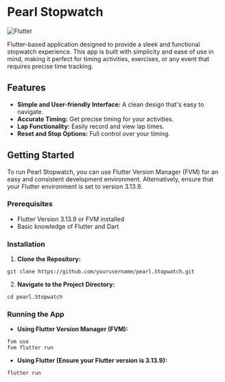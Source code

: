# Pearl Stopwatch

![Flutter](https://img.shields.io/badge/Flutter-3.13.9-blue.svg)

Flutter-based application designed to provide a sleek and functional stopwatch experience. This app is built with simplicity and ease of use in mind, making it perfect for timing activities, exercises, or any event that requires precise time tracking.

## Features

- **Simple and User-friendly Interface:** A clean design that's easy to navigate.
- **Accurate Timing:** Get precise timing for your activities.
- **Lap Functionality:** Easily record and view lap times.
- **Reset and Stop Options:** Full control over your timing.

## Getting Started

To run Pearl Stopwatch, you can use Flutter Version Manager (FVM) for an easy and consistent development environment. Alternatively, ensure that your Flutter environment is set to version 3.13.9.

### Prerequisites

- Flutter Version 3.13.9 or FVM installed
- Basic knowledge of Flutter and Dart

### Installation

1. **Clone the Repository:**
```
git clone https://github.com/yourusername/pearl.Stopwatch.git
```

2. **Navigate to the Project Directory:**
```
cd pearl.Stopwatch
```

### Running the App
- **Using Flutter Version Manager (FVM):**
```
fvm use
fvm flutter run
```

- **Using Flutter (Ensure your Flutter version is 3.13.9):**
```
flutter run
```
